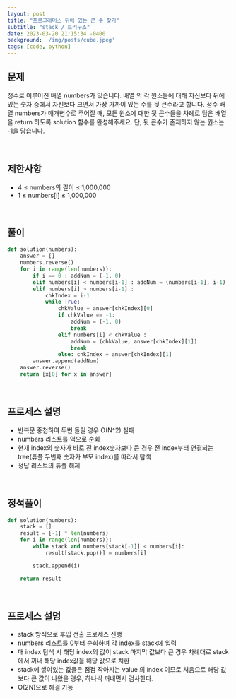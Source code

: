 ```yaml
---
layout: post
title: "프로그래머스 뒤에 있는 큰 수 찾기"
subtitle: "stack / 트리구조"
date: 2023-03-20 21:15:34 -0400
background: '/img/posts/cube.jpeg'
tags: [code, python]
---
```

## 문제

정수로 이루어진 배열 numbers가 있습니다. 배열 의 각 원소들에 대해 자신보다 뒤에 있는 숫자 중에서 자신보다 크면서 가장 가까이 있는 수를 뒷 큰수라고 합니다.
정수 배열 numbers가 매개변수로 주어질 때, 모든 원소에 대한 뒷 큰수들을 차례로 담은 배열을 return 하도록 solution 함수를 완성해주세요. 단, 뒷 큰수가 존재하지 않는 원소는 -1을 담습니다.

<br>

## 제한사항
* 4 ≤ numbers의 길이 ≤ 1,000,000
* 1 ≤ numbers[i] ≤ 1,000,000

<br>

## 풀이

``` python
def solution(numbers):
    answer = []
    numbers.reverse()
    for i in range(len(numbers)):
        if i == 0 : addNum = (-1, 0)
        elif numbers[i] < numbers[i-1] : addNum = (numbers[i-1], i-1)
        elif numbers[i] > numbers[i-1] : 
            chkIndex = i-1
            while True:
                chkValue = answer[chkIndex][0]
                if chkValue == -1:
                    addNum = (-1, 0)
                    break
                elif numbers[i] < chkValue :
                    addNum = (chkValue, answer[chkIndex][1])
                    break
                else: chkIndex = answer[chkIndex][1]
        answer.append(addNum)
    answer.reverse()
    return [x[0] for x in answer]
```

<br>

## 프로세스 설명
* 반복문 중첩하여 두번 돌릴 경우 O(N^2) 실패
* numbers 리스트를 역으로 순회
* 현재 index의 숫자가 바로 전 index숫자보다 큰 경우 전 index부터 연결되는 tree(튜플 두번째 숫자가 부모 index)를 따라서 탐색
* 정답 리스트의 튜플 해제

<br>

## 정석풀이

``` python
def solution(numbers):
    stack = []
    result = [-1] * len(numbers)
    for i in range(len(numbers)):
        while stack and numbers[stack[-1]] < numbers[i]:
            result[stack.pop()] = numbers[i]

        stack.append(i)

    return result
```

<br>

## 프로세스 설명
* stack 방식으로 후입 선출 프로세스 진행
* numbers 리스트를 0부터 순회하며 각 index를 stack에 입력
* 매 index 탐색 시 해당 index의 값이 stack 마지막 값보다 큰 경우 차례대로 stack에서 꺼내 해당 index값을 해당 값으로 치환
* stack에 쌓여있는 값들은 점점 작아지는 value 의 index 이므로 처음으로 해당 값보다 큰 값이 나왔을 경우, 하나씩 꺼내면서 검사한다.
* O(2N)으로 해결 가능

